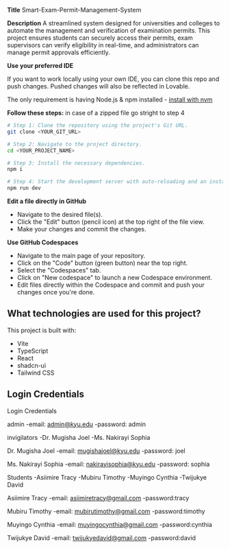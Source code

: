 **Title**
Smart-Exam-Permit-Management-System

**Description**
A streamlined system designed for universities and colleges to automate the management and verification of examination permits. This project ensures students can securely access their permits, exam supervisors can verify eligibility in real-time, and administrators can manage permit approvals efficiently.

**Use your preferred IDE**

If you want to work locally using your own IDE, you can clone this repo and push changes. Pushed changes will also be reflected in Lovable.

The only requirement is having Node.js & npm installed - [install with nvm](https://github.com/nvm-sh/nvm#installing-and-updating)

**Follow these steps:**
in case of a zipped file go stright to step 4

```sh
# Step 1: Clone the repository using the project's Git URL.
git clone <YOUR_GIT_URL>

# Step 2: Navigate to the project directory.
cd <YOUR_PROJECT_NAME>

# Step 3: Install the necessary dependencies.
npm i

# Step 4: Start the development server with auto-reloading and an instant preview.
npm run dev
```

**Edit a file directly in GitHub**

- Navigate to the desired file(s).
- Click the "Edit" button (pencil icon) at the top right of the file view.
- Make your changes and commit the changes.

**Use GitHub Codespaces**

- Navigate to the main page of your repository.
- Click on the "Code" button (green button) near the top right.
- Select the "Codespaces" tab.
- Click on "New codespace" to launch a new Codespace environment.
- Edit files directly within the Codespace and commit and push your changes once you're done.

## What technologies are used for this project?

This project is built with:

- Vite
- TypeScript
- React
- shadcn-ui
- Tailwind CSS

## Login Credentials

Login Credentials

admin
-email: admin@kyu.edu
-password: admin

invigilators
-Dr. Mugisha Joel
-Ms. Nakirayi Sophia

Dr. Mugisha Joel
-email: mugishajoel@kyu.edu
-password: joel

Ms. Nakirayi Sophia
-email: nakirayisophia@kyu.edu
-password: sophia

Students
-Asiimire Tracy
-Mubiru Timothy
-Muyingo Cynthia
-Twijukye David

Asiimire Tracy
-email: asiimiretracy@gmail.com
-password:tracy

Mubiru Timothy
-email: mubirutimothy@gmail.com
-password:timothy

Muyingo Cynthia
-email: muyingocynthia@gmail.com
-password:cynthia

Twijukye David
-email: twijukyedavid@gmail.com
-password:david
